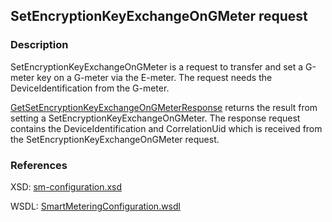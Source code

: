 ## SetEncryptionKeyExchangeOnGMeter request

### Description
SetEncryptionKeyExchangeOnGMeter is a request to transfer and set a G-meter key on a G-meter via the E-meter. The request needs the DeviceIdentification from the G-meter.

[GetSetEncryptionKeyExchangeOnGMeterResponse](GetSetEncryptionKeyExchangeOnGMeterResponse.md) returns the result from setting a SetEncryptionKeyExchangeOnGMeter. The response request contains the DeviceIdentification and CorrelationUid which is received from the SetEncryptionKeyExchangeOnGMeter request.

### References

XSD: [sm-configuration.xsd](https://github.com/OSGP/Platform/blob/development/osgp-adapter-ws-smartmetering/src/main/webapp/WEB-INF/wsdl/smartmetering/schemas/sm-configuration.xsd)

WSDL: [SmartMeteringConfiguration.wsdl](https://github.com/OSGP/Platform/blob/development/osgp-adapter-ws-smartmetering/src/main/webapp/WEB-INF/wsdl/smartmetering/SmartMeteringConfiguration.wsdl)

